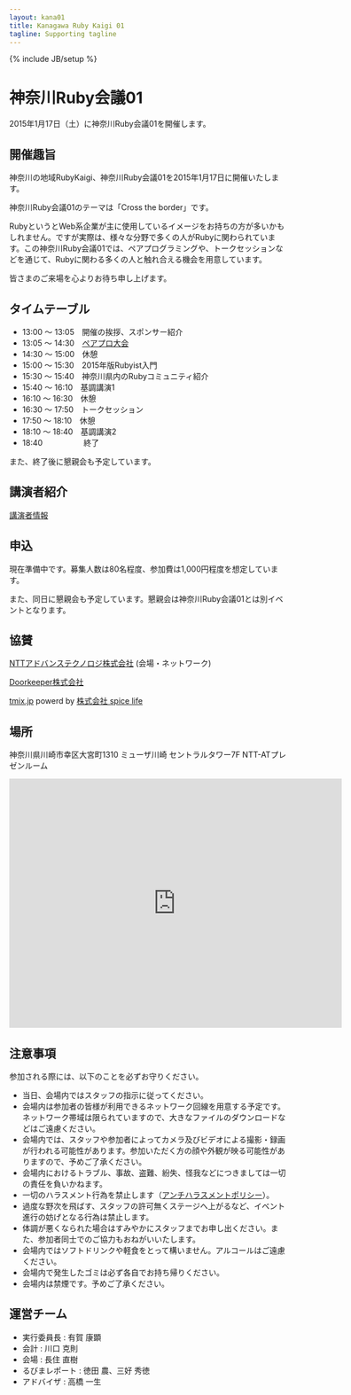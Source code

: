 ```yaml
---
layout: kana01
title: Kanagawa Ruby Kaigi 01
tagline: Supporting tagline
---
```

{% include JB/setup %}

# 神奈川Ruby会議01

2015年1月17日（土）に神奈川Ruby会議01を開催します。

## 開催趣旨

神奈川の地域RubyKaigi、神奈川Ruby会議01を2015年1月17日に開催いたします。

神奈川Ruby会議01のテーマは「Cross the border」です。

RubyというとWeb系企業が主に使用しているイメージをお持ちの方が多いかもしれません。ですが実際は、様々な分野で多くの人がRubyに関わられています。この神奈川Ruby会議01では、ペアプログラミングや、トークセッションなどを通じて、Rubyに関わる多くの人と触れ合える機会を用意しています。

皆さまのご来場を心よりお待ち申し上げます。

## タイムテーブル

* 13:00 〜 13:05　開催の挨拶、スポンサー紹介
* 13:05 〜 14:30　[ペアプロ大会](contents/02_pair_programing.html)
* 14:30 〜 15:00　休憩
* 15:00 〜 15:30　2015年版Rubyist入門
* 15:30 〜 15:40　神奈川県内のRubyコミュニティ紹介
* 15:40 〜 16:10　基調講演1
* 16:10 〜 16:30　休憩
* 16:30 〜 17:50　トークセッション
* 17:50 〜 18:10　休憩
* 18:10 〜 18:40　基調講演2
* 18:40 　　　　　終了

また、終了後に懇親会も予定しています。

## 講演者紹介

[講演者情報](profiles.html)

## 申込

現在準備中です。募集人数は80名程度、参加費は1,000円程度を想定しています。

また、同日に懇親会も予定しています。懇親会は神奈川Ruby会議01とは別イベントとなります。

## 協賛

[NTTアドバンステクノロジ株式会社](http://www.ntt-at.co.jp/) (会場・ネットワーク)

[Doorkeeper株式会社](http://www.doorkeeper.jp/)

[tmix.jp](http://tmix.jp/) powerd by [株式会社 spice life](http://spicelife.jp/)

## 場所

神奈川県川崎市幸区大宮町1310 ミューザ川崎 セントラルタワー7F NTT-ATプレゼンルーム

<div class="ggmap">
  <iframe src="https://www.google.com/maps/embed?pb=!1m14!1m8!1m3!1d3246.9198213226173!2d139.69482635!3d35.530979!3m2!1i1024!2i768!4f13.1!3m3!1m2!1s0x6018609f1fb21e4f%3A0x71354a4d3e55903e!2z44CSMjEyLTAwMTQg56We5aWI5bed55yM5bed5bSO5biC5bm45Yy65aSn5a6u55S677yR77yT77yR77yQIOODn-ODpeODvOOCtuW3neW0juOCu-ODs-ODiOODqeODq-OCv-ODr-ODvA!5e0!3m2!1sja!2sjp!4v1411054749334" width="600" height="450" frameborder="0" style="border:0"></iframe>
</div>

## 注意事項

参加される際には、以下のことを必ずお守りください。

- 当日、会場内ではスタッフの指示に従ってください。
- 会場内は参加者の皆様が利用できるネットワーク回線を用意する予定です。ネットワーク帯域は限られていますので、大きなファイルのダウンロードなどはご遠慮ください。
- 会場内では、スタッフや参加者によってカメラ及びビデオによる撮影・録画が行われる可能性があります。参加いただく方の顔や外観が映る可能性がありますので、予めご了承ください。
- 会場内におけるトラブル、事故、盗難、紛失、怪我などにつきましては一切の責任を負いかねます。
- 一切のハラスメント行為を禁止します（[アンチハラスメントポリシー](anti_harassment.html)）。
- 過度な野次を飛ばす、スタッフの許可無くステージへ上がるなど、イベント進行の妨げとなる行為は禁止します。
- 体調が悪くなられた場合はすみやかにスタッフまでお申し出ください。また、参加者同士でのご協力もおねがいいたします。
- 会場内ではソフトドリンクや軽食をとって構いません。アルコールはご遠慮ください。
- 会場内で発生したゴミは必ず各自でお持ち帰りください。
- 会場内は禁煙です。予めご了承ください。

## 運営チーム

- 実行委員長 : 有賀 康顕
- 会計 : 川口 克則
- 会場 : 長住 直樹
- るびまレポート : 徳田 農、三好 秀徳
- アドバイザ : 高橋 一生


